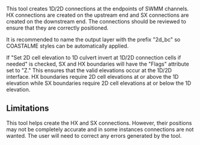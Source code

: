 This tool creates 1D/2D connections at the endpoints of SWMM channels. HX connections are created on the upstream end and SX connections are created on the downstream end. The connections should be reviewed to ensure that they are correctly positioned.

It is recommended to name the output layer with the prefix "2d_bc" so COASTALME styles can be automatically applied.

If "Set 2D cell elevation to 1D culvert invert at 1D/2D connection cells if needed" is checked, SX and HX boundaries will have the "Flags" attribute set to "Z." This ensures that the valid elevations occur at the 1D/2D interface. HX boundaries require 2D cell elevations at or above the 1D elevation while SX boundaries require 2D cell elevations at or below the 1D elevation. 

## Limitations
This tool helps create the HX and SX connections. However, their positions may not be completely accurate and in some instances connections are not wanted. The user will need to correct any errors generated by the tool.
